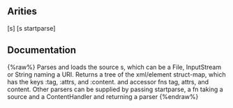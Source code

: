 ## Arities
[s]
[s startparse]

## Documentation
{%raw%}
Parses and loads the source s, which can be a File, InputStream or
  String naming a URI. Returns a tree of the xml/element struct-map,
  which has the keys :tag, :attrs, and :content. and accessor fns tag,
  attrs, and content. Other parsers can be supplied by passing
  startparse, a fn taking a source and a ContentHandler and returning
  a parser
{%endraw%}

